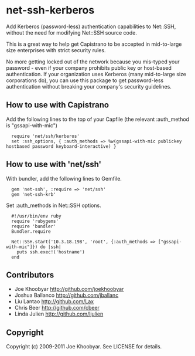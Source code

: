 # net-ssh-kerberos

Add Kerberos (password-less) authentication capabilities to Net::SSH, without the need for modifying Net::SSH source code.

This is a great way to help get Capistrano to be accepted in mid-to-large size enterprises with strict security rules.

No more getting locked out of the network because you mis-typed your password - even if your company prohibits
public key or host-based authentication.  If your organization uses Kerberos (many mid-to-large size corporations do),
you can use this package to get password-less authentication without breaking your company's security guidelines.

## How to use with Capistrano

Add the following lines to the top of your Capfile (the relevant :auth_method is "gssapi-with-mic")

```
  require 'net/ssh/kerberos'
  set :ssh_options, { :auth_methods => %w(gssapi-with-mic publickey hostbased password keyboard-interactive) }
```

## How to use with 'net/ssh'

With bundler, add the following lines to Gemfile.

```
  gem 'net-ssh', :require => 'net/ssh'
  gem 'net-ssh-krb'
```

Set :auth_methods in Net::SSH options.

```
  #!/usr/bin/env ruby
  require 'rubygems'
  require 'bundler'
  Bundler.require

  Net::SSH.start('10.3.18.198', 'root', {:auth_methods => ["gssapi-with-mic"]}) do |ssh|
    puts ssh.exec!('hostname')
  end
```

## Contributors

- Joe Khoobyar    http://github.com/joekhoobyar
- Joshua Ballanco http://github.com/jballanc
- Liu Lantao      http://github.com/Lax
- Chris Beer	  http://github.com/cbeer
- Linda Julien    http://github.com/ljulien

## Copyright

Copyright (c) 2009-2011 Joe Khoobyar. See LICENSE for details.
